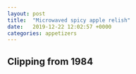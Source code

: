 ```yaml
---
layout: post
title:  "Microwaved spicy apple relish"
date:   2019-12-22 12:02:57 +0000
categories: appetizers
---
```


## Clipping from 1984